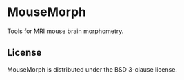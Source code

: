 MouseMorph
==========

Tools for MRI mouse brain morphometry.

License
-------
MouseMorph is distributed under the BSD 3-clause license.
